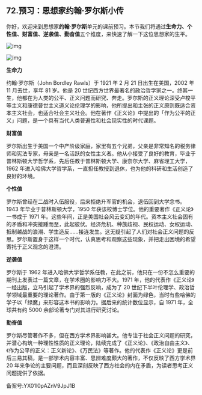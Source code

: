 ## 72.预习：思想家约翰·罗尔斯小传
你好，欢迎来到思想家**约翰·罗尔斯**单元的课前预习。本节我们将通过**生命力、个性值、财富值、逆袭值、勤奋值**五个维度，来快速了解一下这位思想家的生平。


![img](https://pic4.zhimg.com/v2-0890f204b3d53e008c1e09b5a02208e8.webp)

![img](https://pic4.zhimg.com/v2-eec7ff52c826ec0a26ed32abab05e016.webp)

**生命力**


约翰·罗尔斯（John Bordley Rawls）于 1921 年 2 月 21 日出生在美国，2002 年 11 月去世，享年 81 岁。他是 20 世纪西方世界最著名的政治哲学家之一。终其一生，他都在为人类的公平、正义问题而研究、奔走。罗尔斯的正义理论深受卢梭平等主义和康德普世主义道义论伦理学的影响，他所提出和主张的正义原则既适合资本主义社会，也适合社会主义社会。他在著作《正义论》中提出的「作为公平的正义」问题，是一个具有当代人类普遍性和社会现实性的时代课题。


**财富值**


罗尔斯出生于美国一个中产阶级家庭，家里有五个兄弟，父亲是非常知名的税务律师和宪法专家，母亲是一名活跃的女性主义者。他从小接受了良好的教育，毕业于普林斯顿大学哲学系，先后任教于普林斯顿大学、康奈尔大学、麻省理工大学，1962 年进入哈佛大学哲学系，一直担任教授到退休，也为他的科研和生活创造了良好的环境。


**个性值**


罗尔斯曾经在二战时入伍服役，后来拒绝升军官的机会，退伍回到大学念书。1943 年毕业于普林斯顿大学，1950 年获该校博士学位。他的重要著作《正义论》一书成于 1971 年。这些年间，正是美国社会风云变幻的年代。资本主义社会固有的矛盾和冲突接踵而至，此起彼伏。经济危机、种族歧视、民权运动、女权运动、抵制越战的浪潮、学生造反……接连发生。这无疑引起了人们对社会正义问题的反思。罗尔斯置身于这样一个时代，认真思考和观察这些现象，并把走出困境的希望寄托于正义观念的澄清。


**逆袭值**


罗尔斯于 1962 年进入哈佛大学哲学系任教，在此之前，他只在一份不怎么重要的期刊上发表过一篇文章，在学术圈的影响力不大。1971 年，他的代表作《正义论》一经出版，立马引起了学术界的强烈反响，成为了 20 世纪下半叶伦理学、政治哲学领域最重要的理论著作。由于第一版的《正义论》封面为绿色，当时有些哈佛的学子以「绿魔」来形容这本书的影响力。据后来的统计数位显示，自 1971 年，全球共有约 5000 余部论著专门对其进行研究讨论。


**勤奋值**


罗尔斯尽管著作不多，但在西方学术界影响甚大。他专注于社会正义问题的研究，并潜心构筑一种理性性质的正义理论，陆续完成了《正义论》、《政治自由主义》、《作为公平的正义：正义新论》、《万民法》等著作。他的代表作《正义论》更是前后三易其稿，是一部学术内容丰富、思辨难度颇大的著作，不仅反映了西方学术界 20 年来争论的主要问题，而且深刻反映了西方社会的内在矛盾，为读者思考正义问题提供了依据。


备案号:YX01l0pAZnV9JpJ1B


